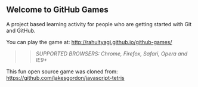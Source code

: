 ## Welcome to GitHub Games

A project based learning activity for people who are getting started with Git and GitHub.

You can play the game at: http://rahultyagi.github.io/github-games/

>> _*SUPPORTED BROWSERS*: Chrome, Firefox, Safari, Opera and IE9+_

This fun open source game was cloned from: https://github.com/jakesgordon/javascript-tetris
